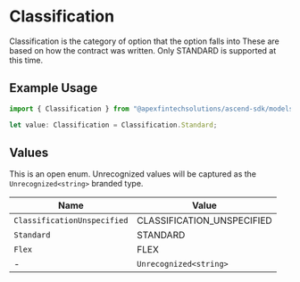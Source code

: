 # Classification

Classification is the category of option that the option falls into These are based on how the contract was written. Only STANDARD is supported at this time.

## Example Usage

```typescript
import { Classification } from "@apexfintechsolutions/ascend-sdk/models/components";

let value: Classification = Classification.Standard;
```

## Values

This is an open enum. Unrecognized values will be captured as the `Unrecognized<string>` branded type.

| Name                        | Value                       |
| --------------------------- | --------------------------- |
| `ClassificationUnspecified` | CLASSIFICATION_UNSPECIFIED  |
| `Standard`                  | STANDARD                    |
| `Flex`                      | FLEX                        |
| -                           | `Unrecognized<string>`      |